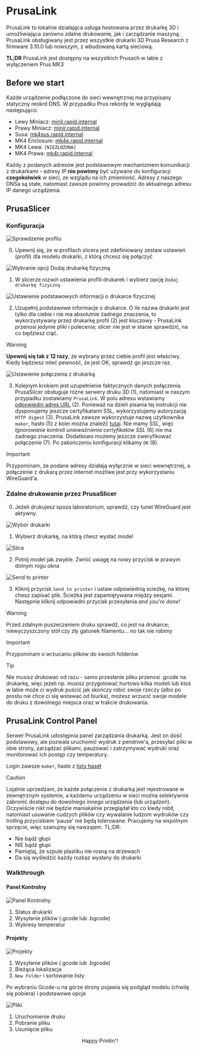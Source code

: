 # PrusaLink

PrusaLink to lokalnie działająca usługa hostowana przez drukarkę 3D i umożliwiająca zarówno zdalne drukowanie, jak i zarządzanie maszyną. PrusaLink obsługiwany jest przez wszystkie drukarki 3D Prusa Research z firmware 3.10.0 lub nowszym, z wbudowaną kartą sieciową.

**TL;DR**
PrusaLink jest dostępny na wszystkich Prusach w labie z wyłączeniem Prus MK3

## Before we start

Każde urządzenie podłączone do sieci wewnętrznej ma przypisany statyczny reokrd DNS. W przypadku Prus rekordy te wyglądają następująco:

- Lewy Miniacz: [minil.rapid.internal](http://minil.rapid.internal)
- Prawy Miniacz: [minir.rapid.internal](http://minir.rapid.internal)
- Susa: [mk4sus.rapid.internal](http://mk4sus.rapid.internal)
- MK4 Enclosure: [mk4e.rapid.internal](http://mk4e.rapid.internal)
- MK4 Lewa: `[NIEZŁOŻONA]`
- MK4 Prawa: [mk4r.rapid.internal](http://mk4r.rapid.internal)

Każdy z podanych adresów jest podstawowym mechanizmem komunikacji z drukarkami - adresy IP **nie powinny** być używane do konfiguracji **czegokolwiek** w sieci, ze wzglądu na ich zmienność. Adresy z naszego DNSa są stałe, natomiast zawsze powinny prowadzić do aktualnego adresu IP danego urządzenia.

## PrusaSlicer

### Konfiguracja

![Sprawdzenie profilu](img/slicer/setup/0.png)

0. Upewnij się, że w profilach slicera jest zdefiniowany zestaw ustawień (profil) dla modelu drukarki, z którą chcesz się połączyć

![Wybranie opcji `Dodaj drukarkę fizyczną`](img/slicer/setup/1.png)

1. W slicerze rozwiń ustawienia profili drukarek i wybierz opcję `Dodaj drukarkę fizyczną`

![Ustawienie podstawowych informacji o drukarce fizycznej](img/slicer/setup/2.png)

2. Uzupełnij podstawowe informacje o drukarce. O ile nazwa drukarki jest tylko dla ciebie i nie ma absolutnie żadnego znaczenia, to wykorzystywany przez drukarkę profil (2) jest kluczowy - PrusaLink przenosi jedynie pliki i polecenia; slicer nie jest w stanie sprawdzić, na co będziesz ciąć.
  > [!WARNING]
  > **Upewnij się tak z 12 razy**, że wybrany przez ciebie profil jest właściwy. Kiedy będziesz mieć pewność, że jest OK, sprawdź go jeszcze raz.

![Ustawienie połączenia z drukarką](img/slicer/setup/3.png)

3. Kolejnym krokiem jest uzupełnienie faktycznych danych połączenia. PrusaSlicer obsługuje różne serwery druku 3D (1), natomiast w naszym przypadku zostawiamy `PrusaLink`. W polu adresu wstawiamy [odpowiedni adres URL](#before-we-start) (2). Ponieważ na dzień pisania tej instrukcji nie dysponujemy jeszcze certyfikatami SSL, wykorzystujemy autoryzację `HTTP digest` (3). PrusaLink zawsze wykorzystuje nazwę użytkownika `maker`, hasło (5) z kolei można znaleźć [tutaj](passes.md). Nie mamy SSL, więc _Ignorowanie kontroli unieważnienia certyfikatów SSL_ (6) nie ma żadnego znaczenia. Dodatkowo możemy jeszcze zweryfikować połączenie (7). Po zakończeniu konfiguracji klikamy `OK` (8).
  > [!IMPORTANT]
  > Przypominam, że podane adresy działają wyłącznie w sieci wewnętrznej, a połączenie z drukarą przez internet możliwe jest przy wykorzystaniu WireGuard'a.

### Zdalne drukowanie przez PrusaSlicer

0. Jeżeli drukujesz spoza laboratorium, sprawdź, czy tunel WireGuard jest aktywny.

![Wybór drukarki](img/slicer/use/1.png)

1. Wybierz drukarkę, na którą chesz wysłać model

![Slice](img/slicer/use/2.png)

2. Potnij model jak zwykle. Zwróć uwagę na nowy przycisk w prawym dolnym rogu okna

![Send to printer](img/slicer/use/3.png)

3. Kliknij przycisk `Send to printer` i ustaw odpowiednią scieżkę, na której chesz zapisać plik. Ścieżka jest zapamiętywana między sesjami. Następnie kliknij odpowiedni przycisk przesyłania *and you're done*!
  > [!WARNING]
  > Przed zdalnym puszeczeniem druku sprawdź, co jest na drukarce; niewyczyszczony stół czy zły gatunek filamentu... no tak nie robimy

  > [!IMPORTANT]
  > Przypominam o wrzucaniu plików do swoich folderów

  > [!TIP]
  > Nie musisz drukować od razu - samo przesłanie pliku przenosi .gcode na drukarkę, więc jeżeli np. musisz przygotować hurtowo kilka modeli lub ktoś w labie może ci wydruk puścić jak skończy robić swoje rzeczy (albo po prostu nie chce ci się wstawać od biurka), możesz wrzucić swoje modele do druku z dowolnego miejsca oraz w trakcie drukowania.

## PrusaLink Control Panel
Serwer PrusaLink udostępnia panel zarządzania drukarką. Jest on dość podstawowy, ale pozwala uruchomić wydruk z pendrive'a, przesyłać pliki w obie strony, zarządzać plikami, pauzować i zatrzymywać wydruki oraz monitorować ich postęp czy temperatury.

Login zawsze `maker`, hasło z [listy haseł](passes.md)

> [!CAUTION]
> Lojalnie uprzedzam, że każde połączenie z drukarką jest rejestrowane w zewnętrznym systemie, a każdemu urządzeniu w sieci można selektywnie zabronić dostępu do dowolnego innego urządzenia (lub urządzeń). Oczywiście nikt nie będzie maniakalnie przeglądał kto co kiedy robił, natomiast usuwanie cudzych plików czy wywalanie ludzom wydruków czy trolling przyciskiem 'pause' nie będą tolerowane. Pracujemy na wspólnym sprzęcie, więc szanujmy się nawzajem. TL;DR:
> - Nie bądź głupi
> - NIE bądź głupi
> - Pamiętaj, że szpule plastiku nie rosną na drzewach
> - Da się wyśledzić każdy rozkaz wysłany do drukarki

### Walkthrough
#### Panel Kontrolny
![Panel Kontrolny](img/http/panel.png)

1. Status drukarki
2. Wysyłanie plików (.gcode lub .bgcode)
3. Wykresy temperatur

#### Projekty
![Projekty](img/http/projects.png)
1. Wysyłanie plików (.gcode lub .bgcode)
2. Bieżąca lokalizacja
3. `New Folder` i sortowanie listy

Po wybraniu Gcode-u na górze strony pojawia się podgląd modelu (chwilę się pobiera) i podstawowe opcje

![Pliki](img/http/files.png)
1. Uruchomienie druku
2. Pobranie pliku
3. Usunięcie pliku

<p align=center>Happy Printin'!</p>
